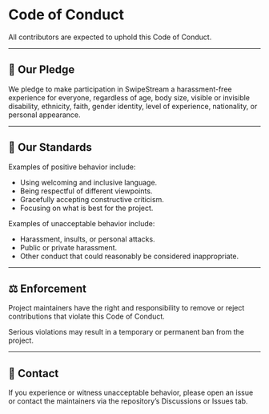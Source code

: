 # Code of Conduct

All contributors are expected to uphold this Code of Conduct.

---

## 💬 Our Pledge
We pledge to make participation in SwipeStream a harassment-free experience for everyone, regardless of age, body size, visible or invisible disability, ethnicity, faith, gender identity, level of experience, nationality, or personal appearance.

---

## 🙌 Our Standards
Examples of positive behavior include:
- Using welcoming and inclusive language.
- Being respectful of different viewpoints.
- Gracefully accepting constructive criticism.
- Focusing on what is best for the project.

Examples of unacceptable behavior include:
- Harassment, insults, or personal attacks.
- Public or private harassment.
- Other conduct that could reasonably be considered inappropriate.

---

## ⚖️ Enforcement
Project maintainers have the right and responsibility to remove or reject contributions that violate this Code of Conduct.

Serious violations may result in a temporary or permanent ban from the project.

---

## 📧 Contact
If you experience or witness unacceptable behavior, please open an issue or contact the maintainers via the repository’s Discussions or Issues tab.
